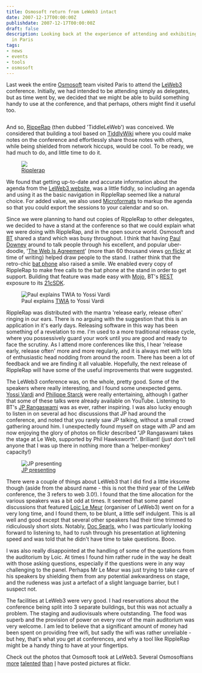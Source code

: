 ```yaml
---
title: Osmosoft return from LeWeb3 intact
date: 2007-12-17T00:00:00Z
publishdate: 2007-12-17T00:00:00Z
draft: false
description: Looking back at the experience of attending and exhibiting at LeWeb3
  in Paris
tags:
- news
- events
- tools
- osmosoft
---
```


Last week the entire <a href="http://www.osmosoft.com">Osmosoft</a> team visited Paris to attend the <a href="http://www.leweb3.com">LeWeb3</a> conference.  Initially, we had intended to be attending simply as delegates, but as time went by, we decided that we might be able to build something handy to use at the conference, and that perhaps, others might find it useful too.

<img src="/images/le-web-3.jpg" alt=""></figure>



<p>And so, <a href="http://ripplerap.com">RippeRap</a> (then dubbed 'TiddleLeWeb') was conceived. We considered that building a tool based on <a href="http://www.tiddlywiki.com">TiddlyWiki</a> where you could make notes on the conference and effortlessly share those notes with others, while being shielded from network hiccups, would be cool. To be ready, we had much to do, and little time to do it.</p>

<figure>
    <img src="/images/ripplerap.jpg" class="free">
    <figcaption><a href="http://ripplerap.com">Ripplerap</a></figcaption>
</figure>

<p>We found that getting up-to-date and accurate information about the agenda from the <a href="http://www.leweb3.com">LeWeb3 website</a>, was a little fiddly, so including an agenda and using it as the basic navigation in RippleRap seemed like a natural choice. For added value, we also used <a href="http://www.microformats.org">Microformats</a> to markup the agenda so that you could export the sessions to your calendar and so on.</p>
<p>Since we were planning to hand out copies of RippleRap to other delegates, we decided to have a stand at the conference so that we could explain what we were doing with RippleRap, and in the open source world. Osmosoft and <a href="http://bt.com">BT</a> shared a stand which was busy throughout. I think that having <a href="http://blog.whatfettle.com">Paul Downey</a> around to talk people through his excellent, and popular uber-doodle, '<a href="http://map.whatfettle.com">The Web Is Agreement</a>' (more than 60 thousand views <a href="http://www.flickr.com/photos/psd/1805709102/">on flickr</a> at time of writing) helped draw people to the stand.  I rather think that the retro-chic <a href="http://www.flickr.com/photos/philliecasablanca/2070476239/">bat phone</a> also raised a smile.  We enabled every copy of RippleRap to make free calls to the bat phone at the stand in order to get support. Building that feature was made easy with <a href="http://mojo.bt.com">Mojo</a>, BT's <a href="http://en.wikipedia.org/wiki/Representational_State_Transfer">REST</a> exposure to its <a href="http://sdk.bt.com">21cSDK</a>.</p>

<figure><img src="/images/paul-explains-twia-to-yossi-vardi.jpg" alt="Paul explains TWIA to Yossi Vardi">
    <figcaption>
        Paul explains <a href="http://www.flickr.com/photos/psd/sets/72157602805227511/">TWIA</a> to Yossi Vardi
    </figcaption>
</figure>

<p>RippleRap was distributed with the mantra 'release early, release often' ringing in our ears. There is no arguing with the suggestion that this is an application in it's early days.  Releasing software in this way has been something of a revelation to me. I'm used to a more traditional release cycle, where you possessively guard your work until you are good and ready to face the scrutiny. As I attend more conferences like this, I hear 'release early, release often' more and more regularly, and it is always met with lots of enthusiastic head nodding from around the room. There has been a lot of feedback and we are finding it all valuable.  Hopefully, the next release of RippleRap will have some of the useful improvements that were suggested.</p>
<p>The LeWeb3 conference was, on the whole, pretty good. Some of the speakers where really interesting, and I found some unexpected gems. <a href="http://en.wikipedia.org/wiki/Yossi_Vardi">Yossi Vardi</a> and <a href="http://www.philippe-starck.com/">Philippe Starck</a> were really entertaining, although I gather that some of these talks were already available on YouTube.  Listening to BT's <a href="http://www.confusedofcalcutta.com">JP Rangaswami</a> was as ever, rather inspiring. I was also lucky enough to listen in on several ad hoc discussions that JP had around the conference, and noted that you rarely saw JP talking, without a small crowd gathering around him. I unexpectedly found myself on stage with JP and am now enjoying the glory of photos on flickr described "JP Rangaswami takes the stage at Le Web, supported by Phil Hawksworth". Brilliant! (just don't tell anyone that I was up there in nothing more than a 'helper-monkey' capacity!)</p>
<figure>
    <img src="/images/jp-presenting.jpg" alt="JP presenting">
    <figcaption><a href="http://www.flickr.com/photos/psd/2104675535/">JP presenting</a></figcaption>
</figure>
<p>There were a couple of things about LeWeb3 that I did find a little irksome though (aside from the absurd name - this is not the third year of the LeWeb conference, the 3 refers to web 3.0!). I found that the time allocation for the various speakers was a bit odd at times.  It seemed that some panel discussions that featured <a href="http://loiclemeur.com/">Loic Le Meur</a> (organiser of LeWeb3) went on for a very long time, and I found them, to be blunt, a little self indulgent.  This is all well and good except that several other speakers had their time trimmed to ridiculously short slots.  Notably, <a href="http://www.searls.com/">Doc Searls</a>, who I was particularly looking forward to listening to, had to rush through his presentation at lightening speed and was told that he didn't have time to take questions. Booo.</p>
<p>I was also really disappointed at the handling of some of the questions from the auditorium by Loic. At times I found him rather rude in the way he dealt with those asking questions, especially if the questions were in any way challenging to the panel.  Perhaps Mr Le Meur was just trying to take care of his speakers by shielding them from any potential awkwardness on stage, and the rudeness was just a artefact of a slight language barrier, but I suspect not.</p>
<p>The facilities at LeWeb3 were very good. I had reservations about the conference being split into 3 separate buildings, but this was not actually a problem.  The staging and audiovisuals where outstanding. The food was superb and the provision of power on every row of the main auditorium was very welcome.  I am led to believe that a significant amount of money had been spent on providing free wifi, but sadly the wifi was rather unreliable - but hey, that's what you get at conferences, and why a tool like RippleRap might be a handy thing to have at your fingertips.</p>
<p>Check out the photos that Osmosoft took at LeWeb3. Several Osmosoftians <a href="http://www.flickr.com/photos/psd/sets/72157603456702447/">more</a> <a href="http://www.flickr.com/photos/philliecasablanca/sets/72157603435510986/">talented</a> <a href="http://www.flickr.com/photos/carrierdetect/sets/72157603197236730">than</a> <a href="http://www.flickr.com/photos/philhawksworth/sets/72157603446183588">I</a> have posted pictures at flickr.</p>
